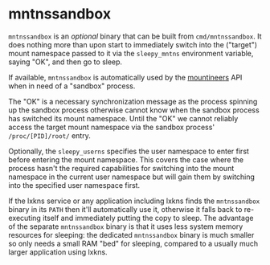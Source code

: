 # mntnssandbox

`mntnssandbox` is an *optional* binary that can be built from
`cmd/mntnssandbox`. It does nothing more than upon start to immediately switch
into the ("target") mount namespace passed to it via the `sleepy_mntns`
environment variable, saying "OK", and then go to sleep.

If available, `mntnssandbox` is automatically used by the
[mountineers](mountineers) API when in need of a "sandbox" process.

The "OK" is a necessary synchronization message as the process spinning up the
sandbox process otherwise cannot know when the sandbox process has switched its
mount namespace. Until the "OK" we cannot reliably access the target mount
namespace via the sandbox process' `/proc/[PID]/root/` entry.

Optionally, the `sleepy_userns` specifies the user namespace to enter first
before entering the mount namespace. This covers the case where the process
hasn't the required capabilities for switching into the mount namespace in the
current user namespace but will gain them by switching into the specified user
namespace first.

If the lxkns service or any application including lxkns finds the `mntnssandbox`
binary in its `PATH` then it'll automatically use it, otherwise it falls back to
re-executing itself and immediately putting the copy to sleep. The advantage of
the separate `mntnssandbox` binary is that it uses less system memory resources
for sleeping: the dedicated `mntnssandbox` binary is much smaller so only needs
a small RAM "bed" for sleeping, compared to a usually much larger application
using lxkns.